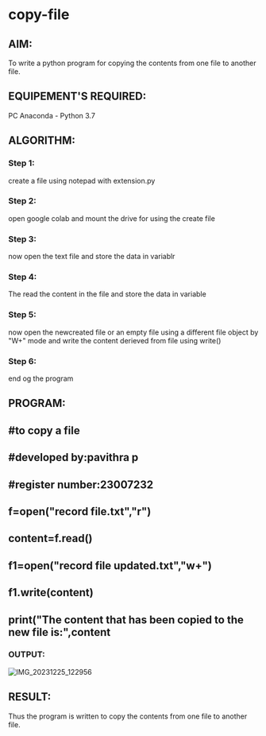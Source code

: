 # copy-file
## AIM:
To write a python program for copying the contents from one file to another file.
## EQUIPEMENT'S REQUIRED: 
PC
Anaconda - Python 3.7
## ALGORITHM: 
### Step 1:
create a file using notepad with extension.py
### Step 2: 
 open google colab and mount the drive for using the create file
### Step 3: 
now open the text file and store the data in variablr
### Step 4:  
The read the content in the file and store the data in variable
### Step 5: 
now open the newcreated file or an empty file using a different file object by "W+" mode and write the content derieved from file using write()
### Step 6: 
end og the program
## PROGRAM:
## #to copy a file
## #developed by:pavithra p
## #register number:23007232
## f=open("record file.txt","r")
## content=f.read()
## f1=open("record file updated.txt","w+")
## f1.write(content)
## print("The content that has been copied to the new file is:",content
### OUTPUT:

![IMG_20231225_122956](https://github.com/23007232/copy-file/assets/139115574/3570604c-ec29-4363-be68-ab45fd02a45e)


## RESULT:
Thus the program is written to copy the contents from one file to another file.
